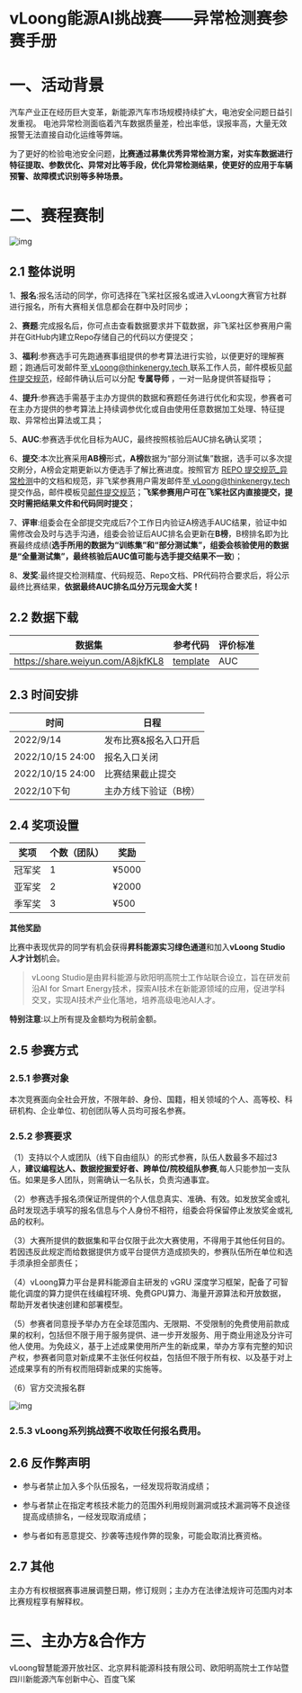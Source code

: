 # vLoong能源AI挑战赛——异常检测赛参赛手册

# 一、活动背景

汽车产业正在经历巨大变革，新能源汽车市场规模持续扩大，电池安全问题日益引发重视。 电池异常检测面临着汽车数据质量差，检出率低，误报率高，大量无效报警无法直接自动化运维等弊端。

为了更好的检验电池安全问题，**比赛通过募集优秀异常检测方案，对实车数据进行特征提取、参数优化、异常对比等手段，优化异常检测结果，使更好的应用于车辆预警、故障模式识别等多种场景。**

# 二、赛程赛制

![img](https://github.com/thinkenergy/vloong-Anomaly-detection/blob/master/static/流程图.jpg)

## **2.1 整体说明**

1、**报名**:报名活动的同学，你可选择在飞桨社区报名或进入vLoong大赛官方社群进行报名，所有大赛相关信息都会在群中及时同步；

2、**赛题**:完成报名后，你可点击查看数据要求并下载数据，非飞桨社区参赛用户需并在GitHub内建立Repo存储自己的代码以方便提交；

3、**福利**:参赛选手可先跑通赛事组提供的参考算法进行实验，以便更好的理解赛题；跑通后可发邮件至[ vLoong@thinkenergy.tech ](http://vLoong@thinkenergy.tech)联系工作人员，邮件模板见[邮件提交规范](https://github.com/thinkenergy/vloong-Anomaly-detection/blob/master/邮件提交规范.md)，经邮件确认后可以分配 **专属导师** ，一对一贴身提供答疑指导；

4、**提升**:参赛选手需基于主办方提供的数据和赛题任务进行优化和实现，参赛者可在主办方提供的参考算法上持续调参优化或自由使用任意数据加工处理、特征提取、异常检出算法或工具；

5、**AUC**:参赛选手优化目标为AUC，最终按照核验后AUC排名确认奖项；

6、**提交**:本次比赛采用**AB榜**形式，**A榜**数据为“部分测试集”数据，选手可以多次提交刷分，A榜会定期更新以方便选手了解比赛进度。按照官方 [REPO 提交规范_异常检测](https://github.com/thinkenergy/vloong-Anomaly-detection/blob/master/REPO提交规范_异常检测.md)中的文档和规范，非飞桨参赛用户需发邮件至[ vLoong@thinkenergy.tech ](http://vLoong@thinkenergy.tech)提交作品，邮件模板见[邮件提交规范](https://github.com/thinkenergy/vloong-Anomaly-detection/blob/master/邮件提交规范.md)；**飞桨参赛用户可在飞桨社区内直接提交，提交时需把结果文件和代码同时提交**；

7、**评审**:组委会在全部提交完成后7个工作日内验证A榜选手AUC结果，验证中如需修改会及时与选手沟通，组委会验证后AUC排名会更新在**B榜**，B榜排名即为比赛最终成绩(**选手所用的数据为“训练集”和“部分测试集”，组委会核验使用的数据是“全量测试集”，最终核验后AUC值可能与选手提交结果不一致**)；

8、**发奖**:最终提交检测精度、代码规范、Repo文档、PR代码符合要求后，将公示最终比赛结果，**依据最终AUC排名瓜分万元现金大奖！**

## **2.2 数据下载**

| **数据集**                        | **参考代码**                                                 | 评价标准 |
| --------------------------------- | ------------------------------------------------------------ | -------- |
| https://share.weiyun.com/A8jkfKL8 | [template](https://github.com/thinkenergy/vloong-Anomaly-detection/tree/master/repo_template ) | AUC      |

## 2.3 时间安排

| **时间**         | **日程**              |
| ---------------- | --------------------- |
| 2022/9/14        | 发布比赛&报名入口开启 |
| 2022/10/15 24:00 | 报名入口关闭          |
| 2022/10/15 24:00 | 比赛结果截止提交      |
| 2022/10下旬      | 主办方线下验证（B榜） |

## **2.4 奖项设置**

| **奖项** | **个数（团队）** | **奖励** |
| -------- | ---------------- | -------- |
| 冠军奖   | 1                | ¥5000    |
| 亚军奖   | 2                | ¥2000    |
| 季军奖   | 3                | ¥500     |

**其他奖励**

比赛中表现优异的同学有机会获得**昇科能源实习绿色通道**和加入**vLoong Studio人才计划**机会。

> vLoong Studio是由昇科能源与欧阳明高院士工作站联合设立，旨在研发前沿AI for Smart Energy技术，探索AI技术在新能源领域的应用，促进学科交叉，实现AI技术产业化落地，培养高级电池AI人才。

**特别注意**:以上所有提及金额均为税前金额。

## **2.5 参赛方式**

### 2.5.1  参赛对象

本次竞赛面向全社会开放，不限年龄、身份、国籍，相关领域的个人、高等校、科研机构、企业单位、初创团队等人员均可报名参赛。

### 2.5.2  参赛要求

（1）支持以个人或团队（线下自由组队）的形式参赛，队伍人数最多不超过3人，**建议编程达人、数据挖掘爱好者、跨单位/院校组队参赛**,每人只能参加一支队伍。如果是多人团队，则需确认一名队长，负责沟通事宜。

（2）参赛选手报名须保证所提供的个人信息真实、准确、有效。如发放奖金或礼品时发现选手填写的报名信息与个人身份不相符，组委会将保留停止发放奖金或礼品的权利。

（3）大赛所提供的数据集和平台仅限于此次大赛使用，不得用于其他任何目的。若因违反此规定而给数据提供方或平台提供方造成损失的，参赛队伍所在单位和选手须承担全部责任；

（4）vLoong算力平台是昇科能源自主研发的 vGRU 深度学习框架，配备了可智能化调度的算力提供在线编程环境、免费GPU算力、海量开源算法和开放数据，帮助开发者快速创建和部署模型。

（5）参赛者同意授予举办方在全球范围内、无限期、不受限制的免费使用前款成果的权利，包括但不限于用于服务提供、进一步开发服务、用于商业用途及分许可他人使用。为免歧义，基于上述成果使用所产生的新成果，举办方享有完整的知识产权，参赛者同意对新成果不主张任何权益，包括但不限于所有权、以及基于对上述成果享有的所有权而阻碍新成果的实施等。

（6）官方交流报名群

![img](https://github.com/thinkenergy/vloong-Anomaly-detection/blob/master/static/异常检测海报.jpg)

### 2.5.3  vLoong系列挑战赛不收取任何报名费用。

## 2.6 反作弊声明

- 参与者禁止加入多个队伍报名，一经发现将取消成绩；

- 参与者禁止在指定考核技术能力的范围外利用规则漏洞或技术漏洞等不良途径提高成绩排名，一经发现取消成绩；

- 参与者如有恶意提交、抄袭等违规作弊的现象，可能会取消比赛资格。

## 2.7 其他

主办方有权根据赛事进展调整日期，修订规则；主办方在法律法规许可范围内对本比赛规程享有解释权。

# 三、主办方&合作方

vLoong智慧能源开放社区、北京昇科能源科技有限公司、欧阳明高院士工作站暨四川新能源汽车创新中心、百度飞桨